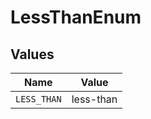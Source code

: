 # LessThanEnum


## Values

| Name        | Value       |
| ----------- | ----------- |
| `LESS_THAN` | less-than   |